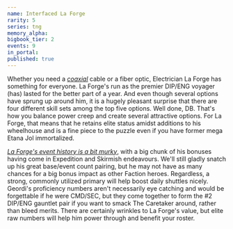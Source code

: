 ```yaml
---
name: Interfaced La Forge
rarity: 5
series: tng
memory_alpha:
bigbook_tier: 2
events: 9
in_portal:
published: true
---
```


Whether you need a [_coaxial_](https://www.youtube.com/watch?v=9WGCkEHrBpI) cable or a fiber optic, Electrician La Forge has something for everyone. La Forge's run as the premier DIP/ENG voyager (has) lasted for the better part of a year. And even though several options have sprung up around him, it is a hugely pleasant surprise that there are four different skill sets among the top five options. Well done, DB. That's how you balance power creep and create several attractive options. For La Forge, that means that he retains elite status amidst additions to his wheelhouse and is a fine piece to the puzzle even if you have former mega Etana Jol immortalized.

[_La Forge's event history is a bit murky_](https://docs.google.com/document/d/1Ch2KI1yRajozyzUD5qqbT7E9MpoDXcUwZT9V0M46SkM/edit?usp=sharing), with a big chunk of his bonuses having come in Expedition and Skirmish endeavours. We'll still gladly snatch up his great base/event count pairing, but he may not have as many chances for a big bonus impact as other Faction heroes. Regardless, a strong, commonly utilized primary will help boost daily shuttles nicely. Geordi's proficiency numbers aren't necessarily eye catching and would be forgettable if he were CMD/SEC, but they come together to form the #2 DIP/ENG gauntlet pair if you want to smack The Caretaker around, rather than bleed merits. There are certainly wrinkles to La Forge's value, but elite raw numbers will help him power through and benefit your roster.

